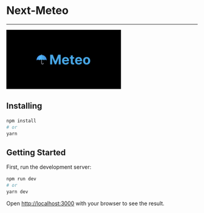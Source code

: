 # Next-Meteo

---
<img src="public/card.png" width="60%" height="60%" />

## Installing

```bash
npm install
# or
yarn
```
## Getting Started

First, run the development server:

```bash
npm run dev
# or
yarn dev
```

Open [http://localhost:3000](http://localhost:3000) with your browser to see the result.


